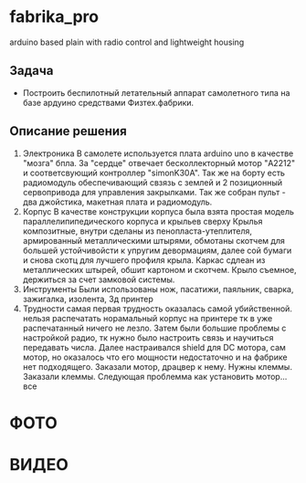 # fabrika_pro
arduino based plain with radio control and lightweight housing
## Задача
 - Построить беспилотный летательный аппарат самолетного типа на базе ардуино средствами Физтех.фабрики.

## Описание решения
 1) Электроника
    В самолете используется плата arduino uno в качестве "мозга" бпла. За "сердце" отвечает бесколлекторный мотор "A2212" и соответсвующий контроллер "simonK30A". Так же на борту есть радиомодуль обеспечивающий свзязь с землей и 2 позиционный сервопривода для управления закрылками. Так же собран пульт - два джойстика, макетная плата и радиомодуль.
 2) Корпус
    В качестве конструкции корпуса была взята простая модель параллелипипедического корпуса и крыльев сверху
    Крылья композитные, внутри сделаны из пенопласта-утеплителя, армированный металлическими штырями, обмотаны скотчем для большей устойчивойсти к упругим девормациям, далее сой бумаги и снова скотц для лучшего профиля крыла. 
    Каркас сдлеан из металлических штырей, обшит картоном и скотчем. Крыло съемное, держиться за счет замковой системы.
 3) Инструменты
    Были использованы нож, пасатижи, паяльник, сварка, зажигалка, изолента, 3д принтер
 4) Трудности
    самая первая трудность оказалась самой убийственной. нельзя распечатать норамальный корпус на принтере тк в уже распечатанный ничего не лезло. Затем были большие проблемы с настройкой радио, тк нужно было настроить связь и научиться передавать числа. Далее настраивался shield для DC мотора, сам мотор, но оказалось что его мощности недостаточно и на фабрике нет подходящего. Заказали мотор, драцвер к нему. Нужны клеммы. Заказали клеммы. Следующая проблемма как установить мотор... все


# ФОТО
# ВИДЕО